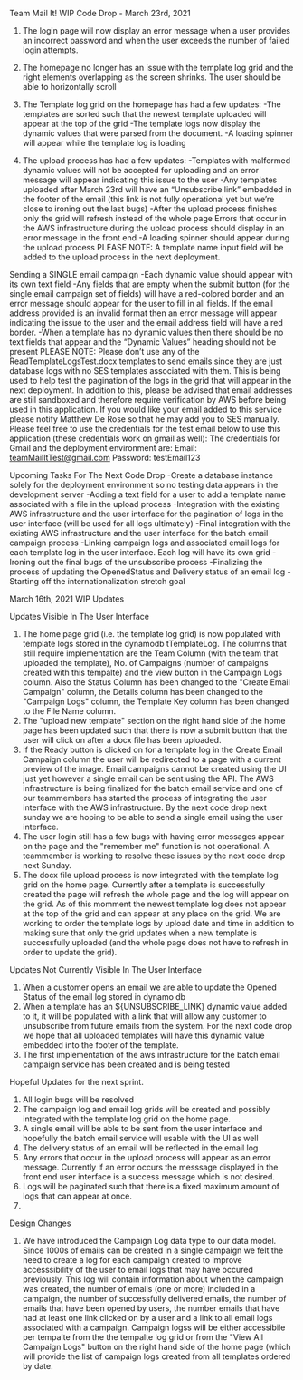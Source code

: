 Team Mail It! WIP Code Drop - March 23rd, 2021 

1. The login page will now display an error message when a user provides an incorrect password and when the user exceeds the number of failed login attempts. 
2. The homepage no longer has an issue with the template log grid and the right elements overlapping as the screen shrinks. The user should be able to horizontally scroll 

3. The Template log grid on the homepage has had a few updates:
-The templates are sorted such that the newest template uploaded will appear at the top of the grid 
-The template logs now display the dynamic values that were parsed from the document.
-A loading spinner will appear while the template log is loading 

4. The upload process has had a few updates:
-Templates with malformed dynamic values will not be accepted for uploading and an error message will appear indicating this issue to the user 
-Any templates uploaded after March 23rd will have an “Unsubscribe link” embedded in the footer of the email (this link is not fully operational yet but we’re close to ironing out the last bugs) 
-After the upload process finishes only the grid will refresh instead of the whole page 
Errors that occur in the AWS infrastructure during the upload process should display in an error message in the front end
-A loading spinner should appear during the upload process 
PLEASE NOTE: A template name input field will be added to the upload process in the next deployment. 

Sending a SINGLE email campaign 
-Each dynamic value should appear with its own text field
-Any fields that are empty when the submit button (for the single email campaign set of fields) will have a red-colored border and an error message should appear for the user to fill in all fields. If the email address provided is an invalid format then an error message will appear indicating the issue to the user and the email address field will have a red border.
-When a template has no dynamic values then there should be no text fields that appear and the “Dynamic Values” heading should not be present 
PLEASE NOTE: Please don’t use any of the ReadTemplateLogsTest.docx templates to send emails since they are just database logs with no SES templates associated with them. This is being used to help test the pagination of the logs in the grid that will appear in the next deployment. In addition to this, please be advised that email addresses are still sandboxed and therefore require verification by AWS before being used in this application. If you would like your email added to this service please notify Matthew De Rose so that he may add you to SES manually. Please feel free to use the credentials for the test email below to use this application (these credentials work on gmail as well):
The credentials for Gmail and the deployment environment are: 
Email: teamMailItTest@gmail.com
Password: testEmail123

Upcoming Tasks For The Next Code Drop
-Create a database instance solely for the deployment environment so no testing data appears in the development server
-Adding a text field for a user to add a template name associated with a file in the upload process
-Integration with the existing AWS infrastructure and the user interface for the pagination of logs in the user interface (will be used for all logs ultimately)
-Final integration with the existing AWS infrastructure and the user interface for the batch email campaign process 
-Linking campaign logs and associated email logs for each template log in the user interface. Each log will have its own grid 
-Ironing out the final bugs of the unsubscribe process
-Finalizing the process of updating the OpenedStatus and Delivery status of an email log 
-Starting off the internationalization stretch goal 

March 16th, 2021 WIP Updates 


Updates Visible In The User Interface 
1. The home page grid (i.e. the template log grid) is now populated with template logs stored in the dynamodb tTemplateLog. The columns that still require implementation are the Team Column (with the team that uploaded the template), No. of Campaigns (number of campaigns created with this tempalte) and the view button in the Campaign Logs column. Also the Status Column has been changed to the "Create Email Campaign" column, the Details column has been changed to the "Campaign Logs" column, the Template Key column has been changed to the File Name column. 
2. The "upload new template" section on the right hand side of the home page has been updated such that there is now a submit button that the user will click on after a docx file has been uploaded. 
3. If the Ready button is clicked on for a template log in the Create Email Campaign column the user will be redirected to a page with a current preview of the image. Email campaigns cannot be created using the UI just yet however a single email can be sent using the API. The AWS infrastructure is being finalized for the batch email service and one of our teammembers has started the process of integrating the user interface with the AWS infrastructure. By the next code drop next sunday we are hoping to be able to send a single email using the user interface. 
4. The user login still has a few bugs with having error messages appear on the page and the "remember me" function is not operational. A teammember is working to resolve these issues by the next code drop next Sunday. 
5. The docx file upload process is now integrated with the template log grid on the home page. Currently after a template is successfully created the page will refresh the whole page and the log will appear on the grid. As of this momment the newest template log does not appear at the top of the grid and can appear at any place on the grid. We are working to order the template logs by upload date and time in addition to making sure that only the grid updates when a new template is successfully uploaded (and the whole page does not have to refresh in order to update the grid). 

Updates Not Currently Visible In The User Interface 
1. When a customer opens an email we are able to update the Opened Status of the email log stored in dynamo db
2. When a template has an ${UNSUBSCRIBE_LINK} dynamic value added to it, it will be populated with a link that will allow any customer to unsubscribe from future emails from the system. For the next code drop we hope that all uploaded templates will have this dynamic value embedded into the footer of the template. 
3. The first implementation of the aws infrastructure for the batch email campaign service has been created and is being tested

Hopeful Updates for the next sprint. 
1. All login bugs will be resolved 
2. The campaign log and email log grids will be created and possibly integrated with the template log grid on the home page. 
3. A single email will be able to be sent from the user interface and hopefully the batch email service will usable with the UI as well 
4. The delivery status of an email will be reflected in the email log 
5. Any errors that occur in the upload process will appear as an error message. Currently if an error occurs the messsage displayed in the front end user interface is a success message which is not desired. 
6. Logs will be paginated such that there is a fixed maximum amount of logs that can appear at once. 
7. 

Design Changes 
1. We have introduced the Campaign Log data type to our data model. Since 1000s of emails can be created in a single campaign we felt the need to create a log for each campaign created to improve accesssibility of the user to email logs that may have occured previously. This log will contain information about when the campaign was created, the number of emails (one or more) included in a campaign, the number of successfully delivered emails, the number of emails that have been opened by users, the number emails that have had at least one link clicked on by a user and a link to all email logs associated with a campaign. Campaign logss will be either accessibile per tempalte from the the tempalte log grid or from the "View All Campaign Logs" button on the right hand side of the home page (which will provide the list of campaign logs created from all templates ordered by date.
